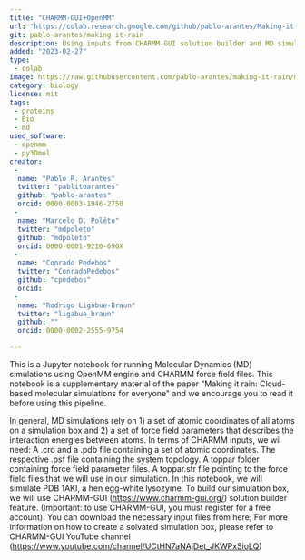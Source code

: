 ```yaml
---
title: "CHARMM-GUI+OpenMM"
url: "https://colab.research.google.com/github/pablo-arantes/Making-it-rain/blob/main/CHARMM_GUI.ipynb"
git: pablo-arantes/making-it-rain
description: Using inputs from CHARMM-GUI solution builder and MD simulations with OpenMM
added: "2023-02-27"
type: 
 - colab
image: https://raw.githubusercontent.com/pablo-arantes/making-it-rain/main/GraphAbs.png
category: biology
license: mit
tags: 
 - proteins
 - Bio
 - md
used_software:
 - openmm
 - py3Dmol
creator: 
 - 
  name: "Pablo R. Arantes"
  twitter: "pablitoarantes"
  github: "pablo-arantes"
  orcid: 0000-0003-1946-2750
 - 
  name: "Marcelo D. Polêto"
  twitter: "mdpoleto"
  github: "mdpoleto"
  orcid: 0000-0001-9210-690X
 - 
  name: "Conrado Pedebos"
  twitter: "ConradoPedebos"
  github: "cpedebos"
  orcid: 
 - 
  name: "Rodrigo Ligabue-Braun"
  twitter: "ligabue_braun"
  github: ""
  orcid: 0000-0002-2555-9754

---
```

This is a Jupyter notebook for running Molecular Dynamics (MD) simulations using OpenMM engine and CHARMM force field files. This notebook is a supplementary material of the paper "Making it rain: Cloud-based molecular simulations for everyone" and we encourage you to read it before using this pipeline.

In general, MD simulations rely on 1) a set of atomic coordinates of all atoms on a simulation box and 2) a set of force field parameters that describes the interaction energies between atoms.
In terms of CHARMM inputs, we wil need:
A .crd and a .pdb file containing a set of atomic coordinates.
The respective .psf file containing the system topology.
A toppar folder containing force field parameter files.
A toppar.str file pointing to the force field files that we will use in our simulation.
In this notebook, we will simulate PDB 1AKI, a hen egg-white lysozyme. To build our simulation box, we will use CHARMM-GUI (https://www.charmm-gui.org/) solution builder feature. (Important: to use CHARMM-GUI, you must register for a free account). You can download the necessary input files from here;
For more information on how to create a solvated simulation box, please refer to CHARMM-GUI YouTube channel (https://www.youtube.com/channel/UCtHN7aNAjDet_JKWPxSioLQ)

